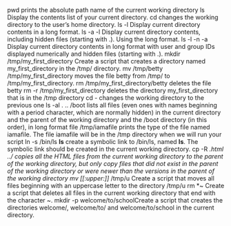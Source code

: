 pwd prints the absolute path name of the current working directory
ls Display the contents list of your current directory.
cd changes the working directory to the user’s home directory.
ls -l Display current directory contents in a long format.
ls -a -l Display current directory contents, including hidden files (starting with .). Using the long format.
ls -l -n -a Display current directory contents in long format with user and group IDs displayed numerically and hidden files (starting with .).
mkdir /tmp/my_first_directory Create a script that creates a directory named my_first_directory in the /tmp/ directory.
mv /tmp/betty /tmp/my_first_directory moves the file betty from /tmp/ to /tmp/my_first_directory.
rm /tmp/my_first_directory/betty deletes the file betty
rm -r /tmp/my_first_directory deletes the directory my_first_directory that is in the /tmp directory
cd - changes the working directory to the previous one
ls -al . .. /boot lists all files (even ones with names beginning with a period character, which are normally hidden) in the current directory and the parent of the working directory and the /boot directory (in this order), in long format
file /tmp/iamafile prints the type of the file named iamafile. The file iamafile will be in the /tmp directory when we will run your script
ln -s /bin/ls __ls__ create a symbolic link to /bin/ls, named __ls__. The symbolic link should be created in the current working directory.
cp -R *.html ../ copies all the HTML files from the current working directory to the parent of the working directory, but only copy files that did not exist in the parent of the working directory or were newer than the versions in the parent of the working directory
mv [[:upper:]]* /tmp/u Create a script that moves all files beginning with an uppercase letter to the directory /tmp/u 
rm *~ Create a script that deletes all files in the current working directory that end with the character ~.
mkdir -p welcome/to/schoolCreate a script that creates the directories welcome/, welcome/to/ and welcome/to/school in the current directory.
